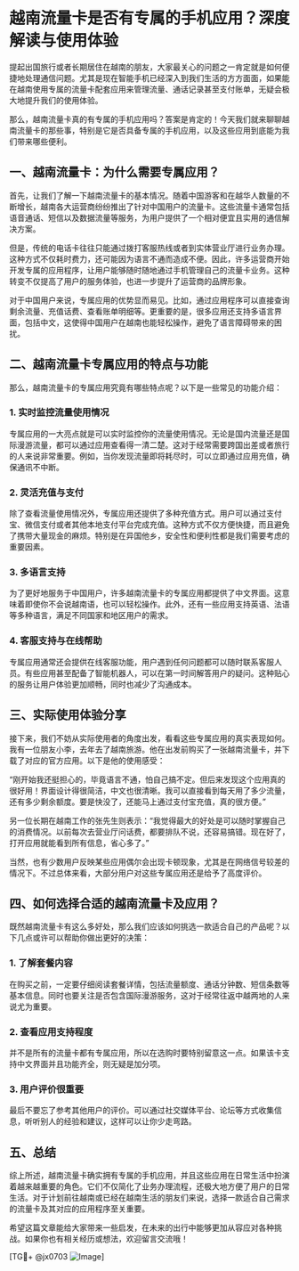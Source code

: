 # 越南流量卡是否有专属的手机应用？深度解读与使用体验

提起出国旅行或者长期居住在越南的朋友，大家最关心的问题之一肯定就是如何便捷地处理通信问题。尤其是现在智能手机已经深入到我们生活的方方面面，如果能在越南使用专属的流量卡配套应用来管理流量、通话记录甚至支付账单，无疑会极大地提升我们的使用体验。

那么，越南流量卡真的有专属的手机应用吗？答案是肯定的！今天我们就来聊聊越南流量卡的那些事，特别是它是否具备专属的手机应用，以及这些应用到底能为我们带来哪些便利。

## 一、越南流量卡：为什么需要专属应用？

首先，让我们了解一下越南流量卡的基本情况。随着中国游客和在越华人数量的不断增长，越南各大运营商纷纷推出了针对中国用户的流量卡。这些流量卡通常包括语音通话、短信以及数据流量等服务，为用户提供了一个相对便宜且实用的通信解决方案。

但是，传统的电话卡往往只能通过拨打客服热线或者到实体营业厅进行业务办理。这种方式不仅耗时费力，还可能因为语言不通而造成不便。因此，许多运营商开始开发专属的应用程序，让用户能够随时随地通过手机管理自己的流量卡业务。这种转变不仅提高了用户的服务体验，也进一步提升了运营商的品牌形象。

对于中国用户来说，专属应用的优势显而易见。比如，通过应用程序可以直接查询剩余流量、充值话费、查看账单明细等。更重要的是，很多应用还支持多语言界面，包括中文，这使得中国用户在越南也能轻松操作，避免了语言障碍带来的困扰。

## 二、越南流量卡专属应用的特点与功能

那么，越南流量卡的专属应用究竟有哪些特点呢？以下是一些常见的功能介绍：

### 1. 实时监控流量使用情况

专属应用的一大亮点就是可以实时监控你的流量使用情况。无论是国内流量还是国际漫游流量，都可以通过应用查看得一清二楚。这对于经常需要跨国出差或者旅行的人来说非常重要。例如，当你发现流量即将耗尽时，可以立即通过应用充值，确保通讯不中断。

### 2. 灵活充值与支付

除了查看流量使用情况外，专属应用还提供了多种充值方式。用户可以通过支付宝、微信支付或者其他本地支付平台完成充值。这种方式不仅方便快捷，而且避免了携带大量现金的麻烦。特别是在异国他乡，安全性和便利性都是我们需要考虑的重要因素。

### 3. 多语言支持

为了更好地服务于中国用户，许多越南流量卡的专属应用都提供了中文界面。这意味着即使你不会说越南语，也可以轻松操作。此外，还有一些应用支持英语、法语等多种语言，满足不同国家和地区用户的需求。

### 4. 客服支持与在线帮助

专属应用通常还会提供在线客服功能，用户遇到任何问题都可以随时联系客服人员。有些应用甚至配备了智能机器人，可以在第一时间解答用户的疑问。这种贴心的服务让用户体验更加顺畅，同时也减少了沟通成本。

## 三、实际使用体验分享

接下来，我们不妨从实际使用者的角度出发，看看这些专属应用的真实表现如何。我有一位朋友小李，去年去了越南旅游。他在出发前购买了一张越南流量卡，并下载了对应的官方应用。以下是他的使用感受：

“刚开始我还挺担心的，毕竟语言不通，怕自己搞不定。但后来发现这个应用真的很好用！界面设计得很简洁，中文也很清晰。我可以直接看到每天用了多少流量，还有多少剩余额度。要是快没了，还能马上通过支付宝充值，真的很方便。”

另一位长期在越南工作的张先生则表示：“我觉得最大的好处是可以随时掌握自己的消费情况。以前每次去营业厅问话费，都要排队不说，还容易搞错。现在好了，打开应用就能看到所有信息，省心多了。”

当然，也有少数用户反映某些应用偶尔会出现卡顿现象，尤其是在网络信号较差的情况下。不过总体来看，大部分用户对这些专属应用还是给予了高度评价。

## 四、如何选择合适的越南流量卡及应用？

既然越南流量卡有这么多好处，那么我们应该如何挑选一款适合自己的产品呢？以下几点或许可以帮助你做出更好的决策：

### 1. 了解套餐内容

在购买之前，一定要仔细阅读套餐详情，包括流量额度、通话分钟数、短信条数等基本信息。同时也要关注是否包含国际漫游服务，这对于经常往返中越两地的人来说尤为重要。

### 2. 查看应用支持程度

并不是所有的流量卡都有专属应用，所以在选购时要特别留意这一点。如果该卡支持中文界面并且功能齐全，则无疑是加分项。

### 3. 用户评价很重要

最后不要忘了参考其他用户的评价。可以通过社交媒体平台、论坛等方式收集信息，听听别人的经验和建议，这样可以让你少走弯路。

## 五、总结

综上所述，越南流量卡确实拥有专属的手机应用，并且这些应用在日常生活中扮演着越来越重要的角色。它们不仅简化了业务办理流程，还极大地方便了用户的日常生活。对于计划前往越南或已经在越南生活的朋友们来说，选择一款适合自己需求的流量卡及其对应的应用程序至关重要。

希望这篇文章能给大家带来一些启发，在未来的出行中能够更加从容应对各种挑战。如果你也有相关经历或想法，欢迎留言交流哦！

[TG💪+ @jx0703 ![Image](https://github.com/user-attachments/assets/dbca1d08-cadb-493c-b0ec-ad6f7a83f270)]